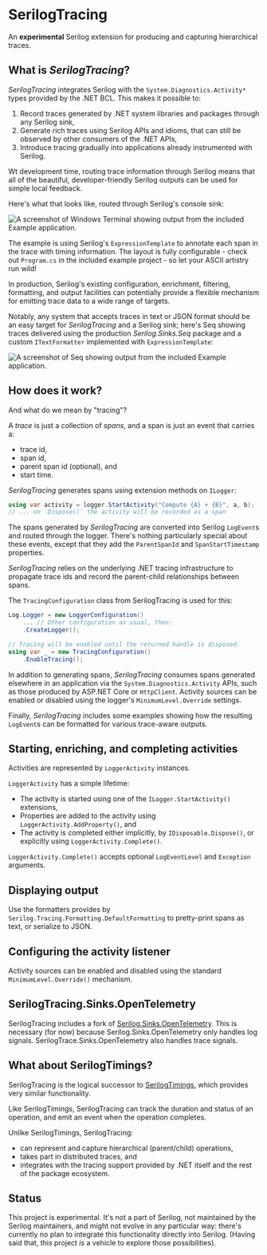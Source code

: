 # SerilogTracing

An **experimental** Serilog extension for producing and capturing hierarchical traces.

## What is _SerilogTracing_?

_SerilogTracing_ integrates Serilog with the `System.Diagnostics.Activity*` types provided by the .NET BCL. This makes
it possible to:

 1. Record traces generated by .NET system libraries and packages through any Serilog sink, 
 2. Generate rich traces using Serilog APIs and idioms, that can still be observed by other consumers of the .NET APIs,
 3. Introduce tracing gradually into applications already instrumented with Serilog.

Wt development time, routing trace information through Serilog means that all of the beautiful, developer-friendly
Serilog outputs can be used for simple local feedback.

Here's what that looks like, routed through Serilog's console sink:

![A screenshot of Windows Terminal showing output from the included Example application.](https://raw.githubusercontent.com/nblumhardt/serilog-tracing/dev/assets/console-output.png)

The example is using Serilog's `ExpressionTemplate` to annotate each span in the trace with timing information. The
layout is fully configurable - check out `Program.cs` in the included example project - so let your ASCII artistry run
wild!

In production, Serilog's existing configuration, enrichment, filtering, formatting, and output facilities
can potentially provide a flexible mechanism for emitting trace data to a wide range of targets.

Notably, any system that accepts traces in text or JSON format should be an easy target for _SerilogTracing_ and a
Serilog sink; here's Seq showing traces delivered using the production _Serilog.Sinks.Seq_ package and a custom
`ITextFormatter` implemented with `ExpressionTemplate`:

![A screenshot of Seq showing output from the included Example application.](https://raw.githubusercontent.com/nblumhardt/serilog-tracing/dev/assets/seq-output.png)

## How does it work?

And what do we mean by "tracing"?

A _trace_ is just a collection of _spans_, and a span is just an event that carries a:

 * trace id,
 * span id,
 * parent span id (optional), and
 * start time.

_SerilogTracing_ generates spans using extension methods on `ILogger`:

```csharp
using var activity = logger.StartActivity("Compute {A} + {B}", a, b);
// ... on `Dispose()` the activity will be recorded as a span
```

The spans generated by _SerilogTracing_ are converted into Serilog `LogEvent`s and routed through the logger. There's
nothing particularly special about these events, except that they add the `ParentSpanId` and `SpanStartTimestamp`
properties.

_SerilogTracing_ relies on the underlying .NET tracing infrastructure to propagate trace ids and record the parent-child
relationships between spans.

The `TracingConfiguration` class from SerilogTracing is used for this:

```csharp
Log.Logger = new LoggerConfiguration()
    ... // Other configuration as usual, then:
    .CreateLogger();

// Tracing will be enabled until the returned handle is disposed.
using var _ = new TracingConfiguration()
    .EnableTracing();
```

In addition to generating spans, _SerilogTracing_ consumes spans generated elsewhere in an application via the
`System.Diagnostics.Activity` APIs, such as those produced by ASP.NET Core or `HttpClient`. Activity sources can be
enabled or disabled using the logger's `MinimumLevel.Override` settings.

Finally, _SerilogTracing_ includes some examples showing how the resulting `LogEvent`s can be formatted for various
trace-aware outputs.

## Starting, enriching, and completing activities

Activities are represented by `LoggerActivity` instances.

`LoggerActivity` has a simple lifetime:

 * The activity is started using one of the `ILogger.StartActivity()` extensions,
 * Properties are added to the activity using `LoggerActivity.AddProperty()`, and
 * The activity is completed either implicitly, by `IDisposable.Dispose()`, or explicitly using `LoggerActivity.Complete()`.

`LoggerActivity.Complete()` accepts optional `LogEventLevel` and `Exception` arguments.

## Displaying output

Use the formatters provides by `Serilog.Tracing.Formatting.DefaultFormatting` to pretty-print spans as text, or 
serialize to JSON.

## Configuring the activity listener

Activity sources can be enabled and disabled using the standard `MinimumLevel.Override()` mechanism.

## SerilogTracing.Sinks.OpenTelemetry

SerilogTracing includes a fork of [Serilog.Sinks.OpenTelemetry](https://github.com/serilog/serilog-sinks-opentelemetry). This is necessary (for now) because Serilog.Sinks.OpenTelemetry only handles log signals. SerilogTrace.Sinks.OpenTelemetry also handles trace signals. 

## What about SerilogTimings?

SerilogTracing is the logical successor to [SerilogTimings](https://github.com/nblumhardt/serilog-timings), which provides very
similar functionality.

Like SerilogTimings, SerilogTracing can track the duration and status of an operation, and emit an event when
the operation completes.

Unlike SerilogTimings, SerilogTracing:

 * can represent and capture hierarchical (parent/child) operations,
 * takes part in distributed traces, and
 * integrates with the tracing support provided by .NET itself and the rest of the package ecosystem.

## Status

This project is experimental. It's not a part of Serilog, not maintained by the Serilog maintainers, and might not
evolve in any particular way: there's currently no plan to integrate this functionality directly into Serilog. (Having
said that, this project _is_ a vehicle to explore those possibilities).
